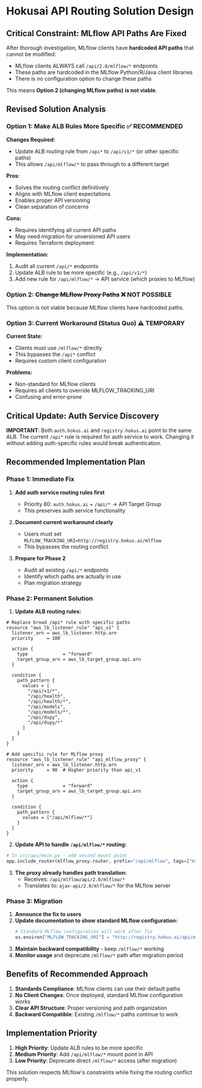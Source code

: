 # Hokusai API Routing Solution Design

## Critical Constraint: MLflow API Paths Are Fixed

After thorough investigation, MLflow clients have **hardcoded API paths** that cannot be modified:
- MLflow clients ALWAYS call `/api/2.0/mlflow/*` endpoints
- These paths are hardcoded in the MLflow Python/R/Java client libraries
- There is no configuration option to change these paths

This means **Option 2 (changing MLflow paths) is not viable**.

## Revised Solution Analysis

### Option 1: Make ALB Rules More Specific ✅ RECOMMENDED

**Changes Required:**
- Update ALB routing rule from `/api*` to `/api/v1/*` (or other specific paths)
- This allows `/api/mlflow/*` to pass through to a different target

**Pros:**
- Solves the routing conflict definitively
- Aligns with MLflow client expectations
- Enables proper API versioning
- Clean separation of concerns

**Cons:**
- Requires identifying all current API paths
- May need migration for unversioned API users
- Requires Terraform deployment

**Implementation:**
1. Audit all current `/api/*` endpoints
2. Update ALB rule to be more specific (e.g., `/api/v1/*`)
3. Add new rule for `/api/mlflow/*` → API service (which proxies to MLflow)

### Option 2: ~~Change MLflow Proxy Paths~~ ❌ NOT POSSIBLE

This option is not viable because MLflow clients have hardcoded paths.

### Option 3: Current Workaround (Status Quo) ⚠️ TEMPORARY

**Current State:**
- Clients must use `/mlflow/*` directly
- This bypasses the `/api*` conflict
- Requires custom client configuration

**Problems:**
- Non-standard for MLflow clients
- Requires all clients to override MLFLOW_TRACKING_URI
- Confusing and error-prone

## Critical Update: Auth Service Discovery

**IMPORTANT**: Both `auth.hokus.ai` and `registry.hokus.ai` point to the same ALB. The current `/api*` rule is required for auth service to work. Changing it without adding auth-specific rules would break authentication.

## Recommended Implementation Plan

### Phase 1: Immediate Fix
1. **Add auth service routing rules first**
   - Priority 80: `auth.hokus.ai` + `/api/*` → API Target Group
   - This preserves auth service functionality

2. **Document current workaround clearly**
   - Users must set `MLFLOW_TRACKING_URI=http://registry.hokus.ai/mlflow`
   - This bypasses the routing conflict

2. **Prepare for Phase 2**
   - Audit all existing `/api/*` endpoints
   - Identify which paths are actually in use
   - Plan migration strategy

### Phase 2: Permanent Solution
1. **Update ALB routing rules:**
```hcl
# Replace broad /api* rule with specific paths
resource "aws_lb_listener_rule" "api_v1" {
  listener_arn = aws_lb_listener.http.arn
  priority     = 100
  
  action {
    type             = "forward"
    target_group_arn = aws_lb_target_group.api.arn
  }
  
  condition {
    path_pattern {
      values = [
        "/api/v1/*",
        "/api/health",
        "/api/health/*",
        "/api/models",
        "/api/models/*",
        "/api/dspy",
        "/api/dspy/*"
      ]
    }
  }
}

# Add specific rule for MLflow proxy
resource "aws_lb_listener_rule" "api_mlflow_proxy" {
  listener_arn = aws_lb_listener.http.arn
  priority     = 90  # Higher priority than api_v1
  
  action {
    type             = "forward"
    target_group_arn = aws_lb_target_group.api.arn
  }
  
  condition {
    path_pattern {
      values = ["/api/mlflow/*"]
    }
  }
}
```

2. **Update API to handle `/api/mlflow/*` routing:**
```python
# In src/api/main.py - add second mount point
app.include_router(mlflow_proxy.router, prefix="/api/mlflow", tags=["mlflow"])
```

3. **The proxy already handles path translation:**
   - Receives: `/api/mlflow/api/2.0/mlflow/*`
   - Translates to: `ajax-api/2.0/mlflow/*` for the MLflow server

### Phase 3: Migration
1. **Announce the fix to users**
2. **Update documentation to show standard MLflow configuration:**
   ```python
   # Standard MLflow configuration will work after fix
   os.environ["MLFLOW_TRACKING_URI"] = "http://registry.hokus.ai/api/mlflow"
   ```
3. **Maintain backward compatibility** - keep `/mlflow/*` working
4. **Monitor usage** and deprecate `/mlflow/*` path after migration period

## Benefits of Recommended Approach

1. **Standards Compliance**: MLflow clients can use their default paths
2. **No Client Changes**: Once deployed, standard MLflow configuration works
3. **Clear API Structure**: Proper versioning and path organization
4. **Backward Compatible**: Existing `/mlflow/*` paths continue to work

## Implementation Priority

1. **High Priority**: Update ALB rules to be more specific
2. **Medium Priority**: Add `/api/mlflow/*` mount point in API
3. **Low Priority**: Deprecate direct `/mlflow/*` access (after migration)

This solution respects MLflow's constraints while fixing the routing conflict properly.